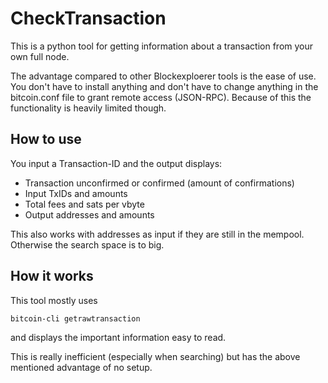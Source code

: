 # CheckTransaction
This is a python tool for getting information about a transaction from your own full node. 

The advantage compared to other Blockexploerer tools is the ease of use. You don't have to install 
anything and don't have to change anything in the bitcoin.conf file to grant remote access (JSON-RPC). Because of this the functionality is heavily limited though.

## How to use
You input a Transaction-ID and the output displays:
- Transaction unconfirmed or confirmed (amount of confirmations)
- Input TxIDs and amounts
- Total fees and sats per vbyte
- Output addresses and amounts

This also works with addresses as input if they are still in the mempool. Otherwise the search space is to big.

## How it works

This tool mostly uses
```sh
bitcoin-cli getrawtransaction
```
and displays the important information easy to read.
 
This is really inefficient (especially when searching) but has the above mentioned advantage of no setup.
